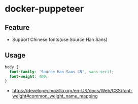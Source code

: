 # docker-puppeteer

## Feature
- Support Chinese fonts(use Source Han Sans)

## Usage

```css
body {
  font-family: 'Source Han Sans CN', sans-serif;
  font-weight: 400;
}
```

- https://developer.mozilla.org/en-US/docs/Web/CSS/font-weight#common_weight_name_mapping